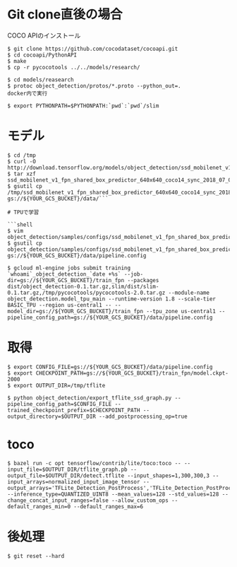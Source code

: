 
# Git clone直後の場合　

COCO APIのインストール

```shell
$ git clone https://github.com/cocodataset/cocoapi.git
$ cd cocoapi/PythonAPI
$ make
$ cp -r pycocotools ../../models/research/
```

```shell
$ cd models/reasearch
$ protoc object_detection/protos/*.proto --python_out=.
docker内で実行
```

```shell
$ export PYTHONPATH=$PYTHONPATH:`pwd`:`pwd`/slim
```

# モデル

```shell
$ cd /tmp
$ curl -O http://download.tensorflow.org/models/object_detection/ssd_mobilenet_v1_fpn_shared_box_predictor_640x640_coco14_sync_2018_07_03.tar.gz
$ tar xzf ssd_mobilenet_v1_fpn_shared_box_predictor_640x640_coco14_sync_2018_07_03.tar.gz
$ gsutil cp /tmp/ssd_mobilenet_v1_fpn_shared_box_predictor_640x640_coco14_sync_2018_07_03/model.ckpt.* gs://${YOUR_GCS_BUCKET}/data/```

# TPUで学習

```shell
$ vim object_detection/samples/configs/ssd_mobilenet_v1_fpn_shared_box_predictor_640x640_coco14_sync.config
$ gsutil cp object_detection/samples/configs/ssd_mobilenet_v1_fpn_shared_box_predictor_640x640_coco14_sync.config gs://${YOUR_GCS_BUCKET}/data/pipeline.config
```

```shell
$ gcloud ml-engine jobs submit training `whoami`_object_detection_`date +%s` --job-dir=gs://${YOUR_GCS_BUCKET}/train_fpn --packages dist/object_detection-0.1.tar.gz,slim/dist/slim-0.1.tar.gz,/tmp/pycocotools/pycocotools-2.0.tar.gz --module-name object_detection.model_tpu_main --runtime-version 1.8 --scale-tier BASIC_TPU --region us-central1 -- --model_dir=gs://${YOUR_GCS_BUCKET}/train_fpn --tpu_zone us-central1 --pipeline_config_path=gs://${YOUR_GCS_BUCKET}/data/pipeline.config
```

# 取得

```shell
$ export CONFIG_FILE=gs://${YOUR_GCS_BUCKET}/data/pipeline.config
$ export CHECKPOINT_PATH=gs://${YOUR_GCS_BUCKET}/train_fpn/model.ckpt-2000
$ export OUTPUT_DIR=/tmp/tflite
```


```shell
$ python object_detection/export_tflite_ssd_graph.py --pipeline_config_path=$CONFIG_FILE --trained_checkpoint_prefix=$CHECKPOINT_PATH --output_directory=$OUTPUT_DIR --add_postprocessing_op=true
```

# toco

```
$ bazel run -c opt tensorflow/contrib/lite/toco:toco -- --input_file=$OUTPUT_DIR/tflite_graph.pb --output_file=$OUTPUT_DIR/detect.tflite --input_shapes=1,300,300,3 --input_arrays=normalized_input_image_tensor --output_arrays='TFLite_Detection_PostProcess','TFLite_Detection_PostProcess:1','TFLite_Detection_PostProcess:2','TFLite_Detection_PostProcess:3'  --inference_type=QUANTIZED_UINT8 --mean_values=128 --std_values=128 --change_concat_input_ranges=false --allow_custom_ops --default_ranges_min=0 --default_ranges_max=6
```

# 後処理

```shell
$ git reset --hard
```
